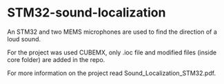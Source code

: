 # STM32-sound-localization
An STM32 and two MEMS microphones are used to find the direction of a loud sound.

For the project was used CUBEMX, only .ioc file and modified files (inside core folder) are added in the repo.

For more information on the project read Sound_Localization_STM32.pdf.
